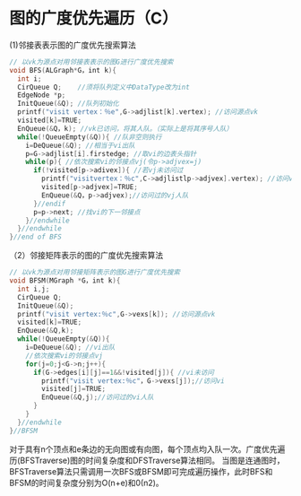 # 图的广度优先遍历（C）

(1)邻接表表示图的广度优先搜索算法

```c++
// 以vk为源点对用邻接表表示的图G进行广度优先搜索
void BFS(ALGraph*G，int k){
  int i;
  CirQueue Q;    //须将队列定义中DataType改为int
  EdgeNode *p;
  InitQueue(&Q); //队列初始化
  printf("visit vertex：％e",G->adjlist[k].vertex); //访问源点vk
  visited[k]=TRUE; 
  EnQueue(&Q，k); //vk已访问，将其人队。（实际上是将其序号人队）
  while(!QueueEmpty(&Q)){ //队非空则执行
    i=DeQueue(&Q); //相当于vi出队
    p=G->adjlist[i].firstedge; //取vi的边表头指针
    while(p){ //依次搜索vi的邻接点vj(令p->adjvex=j)
      if(!visited[p->adivex]){ //若vj未访问过
        printf("visitvertex：％c",C->adjlistlp->adjvex].vertex); //访问vj
        visited[p->adjvex]=TRUE; 
        EnQueue(&Q，p->adjvex);//访问过的vj人队
      }//endif
      p=p->next; //找vi的下一邻接点
    }//endwhile
  }//endwhile
}//end of BFS
```

（2）邻接矩阵表示的图的广度优先搜索算法
```c++
// 以vk为源点对用邻接矩阵表示的图G进行广度优先搜索
void BFSM(MGraph *G，int k){
  int i,j;
  CirQueue Q;
  InitQueue(&Q);
  printf("visit vertex:％c",G->vexs[k]); //访问源点vk
  visited[k]=TRUE;
  EnQueue(&Q,k);
  while(!QueueEmpty(&Q)){
    i=DeQueue(&Q); //vi出队
    //依次搜索vi的邻接点vj
    for(j=0;j<G->n;j++){
      if(G->edges[i][j]==1&&!visited[j]){ //vi未访问
        printf("visit vertex:％c"，G->vexs[j]);//访问vi
        visited[j]=TRUE;
        EnQueue(&Q,j);//访问过的vi人队
      }
    }
  }//endwhile
}//BFSM
```
对于具有n个顶点和e条边的无向图或有向图，每个顶点均入队一次。广度优先遍历(BFSTraverse)图的时间复杂度和DFSTraverse算法相同。
当图是连通图时，BFSTraverse算法只需调用一次BFS或BFSM即可完成遍历操作，此时BFS和BFSM的时间复杂度分别为O(n+e)和0(n2)。